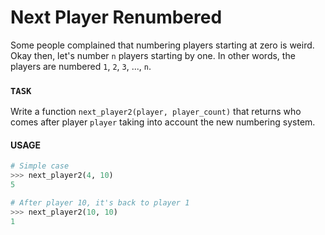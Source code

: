 # Next Player Renumbered

Some people complained that numbering players starting at zero is weird.
Okay then, let's number `n` players starting by one.
In other words, the players are numbered `1`, `2`, `3`, ..., `n`.

### `TASK`
Write a function `next_player2(player, player_count)` that returns who comes after player `player` taking into account the new numbering system.


#### USAGE

```python
# Simple case
>>> next_player2(4, 10)
5

# After player 10, it's back to player 1
>>> next_player2(10, 10)
1
```

